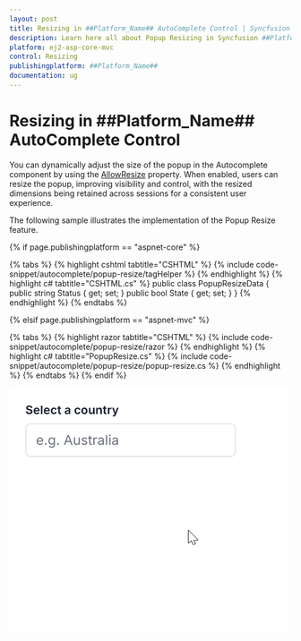 ```yaml
---
layout: post
title: Resizing in ##Platform_Name## AutoComplete Control | Syncfusion
description: Learn here all about Popup Resizing in Syncfusion ##Platform_Name## AutoComplete control of Syncfusion Essential JS 2 and more.
platform: ej2-asp-core-mvc
control: Resizing
publishingplatform: ##Platform_Name##
documentation: ug
---
```



# Resizing in ##Platform_Name## AutoComplete Control

You can dynamically adjust the size of the popup in the Autocomplete component by using the [AllowResize](https://help.syncfusion.com/cr/aspnetmvc-js2/syncfusion.ej2.dropdowns.autocomplete.html#Syncfusion_EJ2_DropDowns_AutoComplete_AllowResize) property. When enabled, users can resize the popup, improving visibility and control, with the resized dimensions being retained across sessions for a consistent user experience.

The following sample illustrates the implementation of the Popup Resize feature.

{% if page.publishingplatform == "aspnet-core" %}

{% tabs %}
{% highlight cshtml tabtitle="CSHTML" %}
{% include code-snippet/autocomplete/popup-resize/tagHelper %}
{% endhighlight %}
{% highlight c# tabtitle="CSHTML.cs" %}
public class PopupResizeData
{
    public string Status { get; set; }
    public bool State { get; set; }
}
{% endhighlight %}
{% endtabs %}

{% elsif page.publishingplatform == "aspnet-mvc" %}

{% tabs %}
{% highlight razor tabtitle="CSHTML" %}
{% include code-snippet/autocomplete/popup-resize/razor %}
{% endhighlight %}
{% highlight c# tabtitle="PopupResize.cs" %}
{% include code-snippet/autocomplete/popup-resize/popup-resize.cs %}
{% endhighlight %}
{% endtabs %}
{% endif %}



![Resizing in AutoComplete Component](./images/autocomplete-resize.gif)